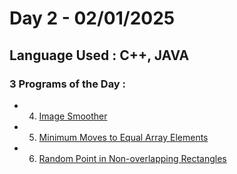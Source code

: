 # Day 2 - 02/01/2025

## Language Used : **C++**, **JAVA**

### 3 Programs of the Day :

   - 4. [Image Smoother](https://leetcode.com/problems/image-smoother/description/)
   - 5. [Minimum Moves to Equal Array Elements](https://leetcode.com/problems/minimum-moves-to-equal-array-elements-ii/description/)
   - 6. [Random Point in Non-overlapping Rectangles](https://leetcode.com/problems/random-point-in-non-overlapping-rectangles/description/)


